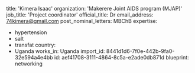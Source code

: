 title: 'Kimera Isaac'
organization: 'Makerere Joint AIDS program (MJAP)'
job_title: 'Project coordinator'
official_title: Dr
email_address: 74kimera@gmail.com
post_nominal_letters: MBChB
expertise:
  - hypertension
  - salt
  - transfat
country:
  - Uganda
works_in: Uganda
import_id: 8441d1d6-7f0e-442b-9fa0-32e594a4e4bb
id: aef41708-3111-4864-8c5a-e2ade0db871d
blueprint: networking
